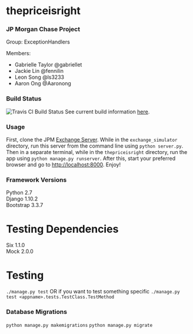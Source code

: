 # thepriceisright   

### JP Morgan Chase Project  
Group: ExceptionHandlers  
  
Members: 
* Gabrielle Taylor @gabriellet  
* Jackie Lin @fennilin  
* Leon Song @ls3233  
* Aaron Ong @Aaronong    

### Build Status     
![Travis CI Build Status](https://travis-ci.org/gabriellet/thepriceisright.svg?branch=master)
See current build information [here](https://travis-ci.org/gabriellet/thepriceisright).

### Usage
First, clone the JPM [Exchange Server](https://github.com/gabriellet/exchange_simulator). While in the `exchange_simulator` directory, run this server from the command line using `python server.py`. Then in a separate terminal, while in the `thepriceisright` directory, run the app using `python manage.py runserver`. After this, start your preferred browser and go to [http://localhost:8000](http://localhost:8000). Enjoy!

### Framework Versions
Python 2.7  
Django 1.10.2  
Bootstrap 3.3.7  

# Testing Dependencies
Six 1.1.0   
Mock 2.0.0   

# Testing
`./manage.py test`
OR if you want to test something specific
`./manage.py test <appname>.tests.TestClass.TestMethod`

### Database Migrations
`python manage.py makemigrations`
`python manage.py migrate`

